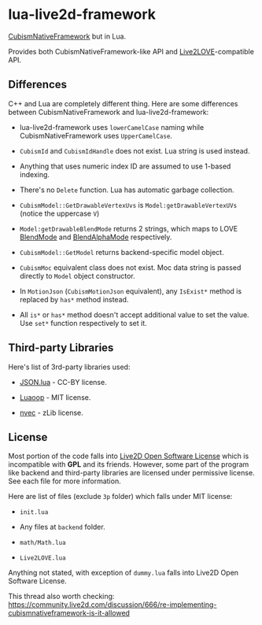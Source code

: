 lua-live2d-framework
====================

[CubismNativeFramework](https://github.com/Live2D/CubismNativeFramework/tree/934c194f1eb29cdc7ff39dc4836bb79b076e5c24) but in Lua.

Provides both CubismNativeFramework-like API and [Live2LOVE](https://github.com/MikuAuahDark/Live2LOVE)-compatible API.

Differences
-----------

C++ and Lua are completely different thing. Here are some differences between CubismNativeFramework and
lua-live2d-framework:

* lua-live2d-framework uses `lowerCamelCase` naming while CubismNativeFramework uses `UpperCamelCase`.

* `CubismId` and `CubismIdHandle` does not exist. Lua string is used instead.

* Anything that uses numeric index ID are assumed to use 1-based indexing.

* There's no `Delete` function. Lua has automatic garbage collection.

* `CubismModel::GetDrawableVertexUvs` is `Model:getDrawableVertexUVs` (notice the uppercase `V`)

* `Model:getDrawableBlendMode` returns 2 strings, which maps to LOVE [BlendMode](https://love2d.org/wiki/BlendMode) and [BlendAlphaMode](https://love2d.org/wiki/BlendAlphaMode) respectively.

* `CubismModel::GetModel` returns backend-specific model object.

* `CubismMoc` equivalent class does not exist. Moc data string is passed directly to `Model` object constructor.

* In `MotionJson` (`CubismMotionJson` equivalent), any `IsExist*` method is replaced by `has*` method instead.

* All `is*` or `has*` method doesn't accept additional value to set the value. Use `set*` function respectively to set it.

Third-party Libraries
---------------------

Here's list of 3rd-party libraries used:

* [JSON.lua](http://regex.info/blog/lua/json) - CC-BY license.

* [Luaoop](https://github.com/ImagicTheCat/Luaoop) - MIT license.

* [nvec](https://github.com/MikuAuahDark/NPad93/blob/master/nvec.lua) - zLib license.

License
-------

Most portion of the code falls into [Live2D Open Software License](http://live2d.com/eula/live2d-open-software-license-agreement_en.html)
which is incompatible with **GPL** and its friends. However, some part of the program like backend
and third-party libraries are licensed under permissive license. See each file for more information.

Here are list of files (exclude `3p` folder) which falls under MIT license:

* `init.lua`

* Any files at `backend` folder.

* `math/Math.lua`

* `Live2LOVE.lua`

Anything not stated, with exception of `dummy.lua` falls into Live2D Open Software License.

This thread also worth checking: https://community.live2d.com/discussion/666/re-implementing-cubismnativeframework-is-it-allowed
